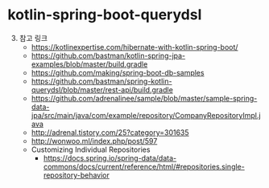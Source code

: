 # kotlin-spring-boot-querydsl
        
        
3. 참고 링크
    - https://kotlinexpertise.com/hibernate-with-kotlin-spring-boot/
    - https://github.com/bastman/kotlin-spring-jpa-examples/blob/master/build.gradle
    - https://github.com/making/spring-boot-db-samples
    - https://github.com/bastman/spring-kotlin-querydsl/blob/master/rest-api/build.gradle
    - https://github.com/adrenalinee/sample/blob/master/sample-spring-data-jpa/src/main/java/com/example/repository/CompanyRepositoryImpl.java
    - http://adrenal.tistory.com/25?category=301635   
    - http://wonwoo.ml/index.php/post/597
    - Customizing Individual Repositories
        - https://docs.spring.io/spring-data/data-commons/docs/current/reference/html/#repositories.single-repository-behavior 